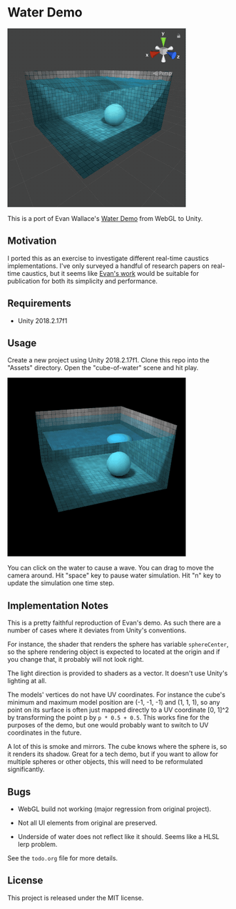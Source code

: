Water Demo
==========

![Water demo GIF showing caustics.](water-demo.gif)

This is a port of Evan Wallace's [Water Demo](http://madebyevan.com/webgl-water/) from WebGL to Unity.

Motivation
----------

I ported this as an exercise to investigate different real-time caustics implementations.  I've only surveyed a handful of research papers on real-time caustics, but it seems like [Evan's work](https://medium.com/@evanwallace/rendering-realtime-caustics-in-webgl-2a99a29a0b2c) would be suitable for publication for both its simplicity and performance.

Requirements
------------

* Unity 2018.2.17f1

Usage
-----

Create a new project using Unity 2018.2.17f1. Clone this repo into the "Assets" directory.  Open the "cube-of-water" scene and hit play.

![Click on water to cause a wave.](clickable.gif)

You can click on the water to cause a wave.  You can drag to move the camera around.  Hit "space" key to pause water simulation.  Hit "n" key to update the simulation one time step.

Implementation Notes
--------------------

This is a pretty faithful reproduction of Evan's demo.  As such there are a number of cases where it deviates from Unity's conventions.

For instance, the shader that renders the sphere has variable `sphereCenter`, so the sphere rendering object is expected to located at the origin and if you change that, it probably will not look right.

The light direction is provided to shaders as a vector.  It doesn't use Unity's lighting at all.

The models' vertices do not have UV coordinates.  For instance the cube's minimum and maximum model position are (-1, -1, -1) and (1, 1, 1), so any point on its surface is often just mapped directly to a UV coordinate [0, 1]^2 by transforming the point p by `p * 0.5 + 0.5`.  This works fine for the purposes of the demo, but one would probably want to switch to UV coordinates in the future.

A lot of this is smoke and mirrors. The cube knows where the sphere is, so it renders its shadow. Great for a tech demo, but if you want to allow for multiple spheres or other objects, this will need to be reformulated significantly.

Bugs
----

* WebGL build not working (major regression from original project).

* Not all UI elements from original are preserved.

* Underside of water does not reflect like it should.  Seems like a HLSL lerp problem.

See the `todo.org` file for more details.

License
-------

This project is released under the MIT license.
